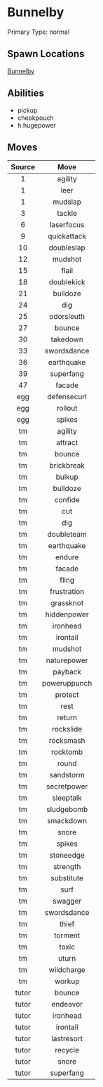# Bunnelby  
Primary Type: normal  
  
## Spawn Locations  
[Bunnelby](/data/spawn_presets/bunnelby.md)  
  
## Abilities  
  * pickup
  * cheekpouch
  * h:hugepower
  
  
## Moves  
  
| Source | Move |  
|:---:|:---:|  
| 1 | agility |  
| 1 | leer |  
| 1 | mudslap |  
| 3 | tackle |  
| 6 | laserfocus |  
| 9 | quickattack |  
| 10 | doubleslap |  
| 12 | mudshot |  
| 15 | flail |  
| 18 | doublekick |  
| 21 | bulldoze |  
| 24 | dig |  
| 25 | odorsleuth |  
| 27 | bounce |  
| 30 | takedown |  
| 33 | swordsdance |  
| 36 | earthquake |  
| 39 | superfang |  
| 47 | facade |  
| egg | defensecurl |  
| egg | rollout |  
| egg | spikes |  
| tm | agility |  
| tm | attract |  
| tm | bounce |  
| tm | brickbreak |  
| tm | bulkup |  
| tm | bulldoze |  
| tm | confide |  
| tm | cut |  
| tm | dig |  
| tm | doubleteam |  
| tm | earthquake |  
| tm | endure |  
| tm | facade |  
| tm | fling |  
| tm | frustration |  
| tm | grassknot |  
| tm | hiddenpower |  
| tm | ironhead |  
| tm | irontail |  
| tm | mudshot |  
| tm | naturepower |  
| tm | payback |  
| tm | poweruppunch |  
| tm | protect |  
| tm | rest |  
| tm | return |  
| tm | rockslide |  
| tm | rocksmash |  
| tm | rocktomb |  
| tm | round |  
| tm | sandstorm |  
| tm | secretpower |  
| tm | sleeptalk |  
| tm | sludgebomb |  
| tm | smackdown |  
| tm | snore |  
| tm | spikes |  
| tm | stoneedge |  
| tm | strength |  
| tm | substitute |  
| tm | surf |  
| tm | swagger |  
| tm | swordsdance |  
| tm | thief |  
| tm | torment |  
| tm | toxic |  
| tm | uturn |  
| tm | wildcharge |  
| tm | workup |  
| tutor | bounce |  
| tutor | endeavor |  
| tutor | ironhead |  
| tutor | irontail |  
| tutor | lastresort |  
| tutor | recycle |  
| tutor | snore |  
| tutor | superfang |  
  
